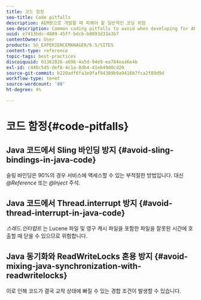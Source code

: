 ```yaml
---
title: 코드 함정
seo-title: Code pitfalls
description: AEM용으로 개발할 때 피해야 할 일반적인 코딩 위험
seo-description: Common coding pitfalls to avoid when developing for AEM
uuid: e7413bdc-4889-45ff-bdcb-b0893d33a3b7
contentOwner: User
products: SG_EXPERIENCEMANAGER/6.5/SITES
content-type: reference
topic-tags: best-practices
discoiquuid: 01362026-a696-4a5d-94e9-ea784eaa6e4b
exl-id: c448c5d5-def8-4c1a-8db4-41eb49d0cd20
source-git-commit: b220adf6fa3e9faf94389b9a9416b7fca2f89d9d
workflow-type: tm+mt
source-wordcount: '88'
ht-degree: 4%

---
```


# 코드 함정{#code-pitfalls}

## Java 코드에서 Sling 바인딩 방지 {#avoid-sling-bindings-in-java-code}

슬링 바인딩은 90%의 경우 서비스에 액세스할 수 있는 부적절한 방법입니다. 대신 *@Reference* 또는 *@Inject* 주석.

## Java 코드에서 Thread.interrupt 방지 {#avoid-thread-interrupt-in-java-code}

*스레드.인터럽트* 는 Lucene 파일 및 영구 캐시 파일을 포함한 파일을 잘못된 시간에 호출할 때 닫을 수 있으므로 위험합니다.

## Java 동기화와 ReadWriteLocks 혼용 방지 {#avoid-mixing-java-synchronization-with-readwritelocks}

이로 인해 코드가 결국 교착 상태에 빠질 수 있는 경합 조건이 발생할 수 있습니다.
